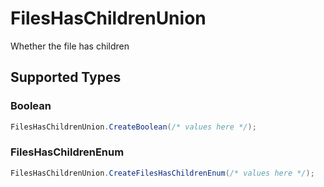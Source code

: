 # FilesHasChildrenUnion

Whether the file has children


## Supported Types

### Boolean

```csharp
FilesHasChildrenUnion.CreateBoolean(/* values here */);
```

### FilesHasChildrenEnum

```csharp
FilesHasChildrenUnion.CreateFilesHasChildrenEnum(/* values here */);
```
